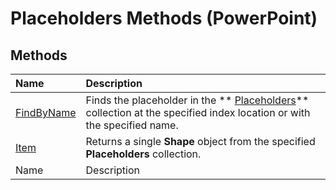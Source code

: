
# Placeholders Methods (PowerPoint)

## Methods



|**Name**|**Description**|
|:-----|:-----|
| [FindByName](8911f52e-b544-4246-8b75-8af3650da4de.md)|Finds the placeholder in the  ** [Placeholders](d16e06e4-185a-1b99-52a7-4787a4990684.md)** collection at the specified index location or with the specified name.|
| [Item](744459ec-8122-6b3b-b458-6c1876db217b.md)|Returns a single  **Shape** object from the specified **Placeholders** collection.|
|Name|Description|
